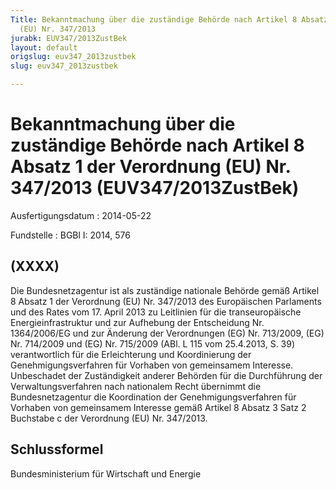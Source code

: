 ```yaml
---
Title: Bekanntmachung über die zuständige Behörde nach Artikel 8 Absatz 1 der Verordnung
  (EU) Nr. 347/2013
jurabk: EUV347/2013ZustBek
layout: default
origslug: euv347_2013zustbek
slug: euv347_2013zustbek

---
```


# Bekanntmachung über die zuständige Behörde nach Artikel 8 Absatz 1 der Verordnung (EU) Nr. 347/2013 (EUV347/2013ZustBek)

Ausfertigungsdatum
:   2014-05-22

Fundstelle
:   BGBl I: 2014, 576


## (XXXX)

Die Bundesnetzagentur ist als zuständige nationale Behörde gemäß
Artikel 8 Absatz 1 der Verordnung (EU) Nr. 347/2013 des Europäischen
Parlaments und des Rates vom 17. April 2013 zu Leitlinien für die
transeuropäische Energieinfrastruktur und zur Aufhebung der
Entscheidung Nr. 1364/2006/EG und zur Änderung der Verordnungen (EG)
Nr. 713/2009, (EG) Nr. 714/2009 und (EG) Nr. 715/2009 (ABl. L 115 vom
25\.4.2013, S. 39) verantwortlich für die Erleichterung und
Koordinierung der Genehmigungsverfahren für Vorhaben von gemeinsamem
Interesse. Unbeschadet der Zuständigkeit anderer Behörden für die
Durchführung der Verwaltungsverfahren nach nationalem Recht übernimmt
die Bundesnetzagentur die Koordination der Genehmigungsverfahren für
Vorhaben von gemeinsamem Interesse gemäß Artikel 8 Absatz 3 Satz 2
Buchstabe c der Verordnung (EU) Nr. 347/2013.


## Schlussformel

Bundesministerium für Wirtschaft und Energie

